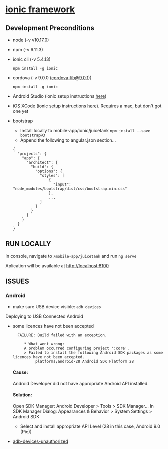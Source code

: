 # [ionic framework](https://ionicframework.com/)

## Development Preconditions

- node (-v v10.17.0)
- npm (-v 6.11.3)
- ionic cli (-v 5.4.13)
    
    `npm install -g ionic`

- cordova (-v 9.0.0 (cordova-lib@9.0.1))

    `npm install -g ionic`

- Android Studio (ionic setup instructions [here](https://ionicframework.com/docs/installation/android))

- iOS XCode (ionic setup instructions [here](https://ionicframework.com/docs/installation/ios)). Requires a mac, but don't got one yet

- bootstrap
    * Install locally to mobile-app/ionic/juicetank `npm install --save bootstrap@3`
    * Append the following to angular.json section...
    ```
    { 
      "projects": {
        "app": {
          "architect": {
            "build": {
              "options": {
                "styles": [
                    {
                      "input": "node_modules/bootstrap/dist/css/bootstrap.min.css"
                    },              
                    ...
                ]
              }
            }
          }
        }
      }
    }
    ``` 

## RUN LOCALLY

In console, navigate to `/mobile-app/juicetank` and run `ng serve` 

Aplication will be available at [http://localhost:8100](http://localhost:8100) 

## ISSUES

### Android

* make sure USB device visible:
`adb devices`

Deploying to USB Connected Android

*  some licences have not been accepted 
    ```
      FAILURE: Build failed with an exception.
         
         * What went wrong:
         A problem occurred configuring project ':core'.
         > Failed to install the following Android SDK packages as some licences have not been accepted.
              platforms;android-28 Android SDK Platform 28
    ```
   #### Cause: 
   Android Developer did not have appropriate Android API installed.
   
   #### Solution:
   Open SDK Manager: Android Developer > Tools > SDK Manager...
   In SDK Manager Dialog: Appearances & Behavior > System Settings > Android SDK
   - Select and install appropriate API Level (28 in this case, Android 9.0 (Pie)) 
   
* [adb-devices-unauthorized](https://stackoverflow.com/questions/31638582/android-adb-devices-unauthorized)
